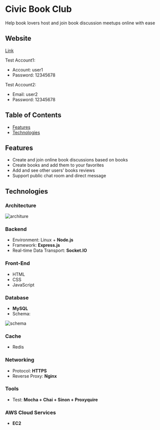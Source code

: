 # Civic Book Club
Help book lovers host and join book discussion meetups online with ease

## Website 
[Link](https://civicbookclub.com/)

Test Account1:
* Account: user1
* Password: 12345678

Test Account2:
* Email: user2
* Password: 12345678

## Table of Contents
* [Features](#Features)
* [Technologies](#Technologies)

## Features
* Create and join online book discussions based on books
* Create books and add them to your favorites
* Add and see other users' books reviews
* Support public chat room and direct message


## Technologies
### Architecture
![architure](https://i.imgur.com/s0zZ6cS.png)

### Backend
* Environment: Linux + **Node.js**
* Framework: **Express.js**
* Real-time Data Transport: **Socket.IO**

### Front-End 
* HTML
* CSS
* JavaScript

### Database
* **MySQL**
* Schema: 

![schema](https://i.imgur.com/D5q5kMI.png)


### Cache
* Redis

### Networking
* Protocol: **HTTPS**
* Reverse Proxy: **Nginx**

### Tools
* Test: **Mocha + Chai + Sinon + Proxyquire**

### AWS Cloud Services
* **EC2**

